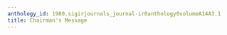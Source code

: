 ```yaml
---
anthology_id: 1980.sigirjournals_journal-ir0anthology0volumeA14A3.1
title: Chairman's Message
---
```

